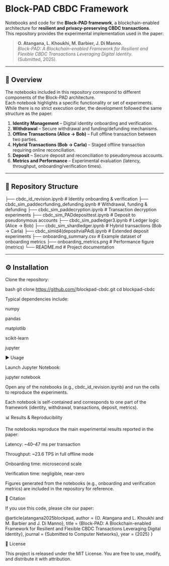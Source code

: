 # Block-PAD CBDC Framework

Notebooks and code for the **Block-PAD framework**, a blockchain-enabled architecture for **resilient and privacy-preserving CBDC transactions**.  
This repository provides the experimental implementation used in the paper:

> **O. Atangana, L. Khoukhi, M. Barbier, J. Di Manno.**  
> *Block-PAD: A Blockchain-enabled Framework for Resilient and Flexible CBDC Transactions Leveraging Digital Identity.*  
> (Submitted, 2025).

---

## 📌 Overview

The notebooks included in this repository correspond to different components of the Block-PAD architecture.  
Each notebook highlights a specific functionality or set of experiments. While there is no strict execution order, the development followed the same structure as the paper:

1. **Identity Management** – Digital identity onboarding and verification.  
2. **Withdrawal** – Secure withdrawal and funding/defunding mechanisms.  
3. **Offline Transactions (Alice → Bob)** – Full offline transaction between two parties.  
4. **Hybrid Transactions (Bob → Carla)** – Staged offline transaction requiring online reconciliation.  
5. **Deposit** – Secure deposit and reconciliation to pseudonymous accounts.  
6. **Metrics and Performance** – Experimental evaluation (latency, throughput, onboarding/verification times).

---

## 📂 Repository Structure



├── cbdc_id_revision.ipynb          # Identity onboarding & verification
├── cbdc_sim_paddecrfunding_defunding.ipynb  # Withdrawal, funding & defunding
├── cbdc_sim_paddecryption.ipynb    # Transaction decryption experiments
├── cbdc_sim_PADdeposittest.ipynb   # Deposit to pseudonymous accounts
├── cbdc_sim_padledger3.ipynb       # Ledger logic (Alice → Bob)
├── cbdc_sim_shardledger.ipynb      # Hybrid transactions (Bob → Carla)
├── cbdc_simid4(depositviaPAd).ipynb # Extended deposit experiments
├── onboarding_summary.csv          # Example dataset of onboarding metrics
├── onboarding_metrics.png          # Performance figure (metrics)
└── README.md                       # Project documentation


---

## ⚙️ Installation

Clone the repository:

bash
git clone https://github.com/<your-username>/blockpad-cbdc.git
cd blockpad-cbdc



Typical dependencies include:

numpy

pandas

matplotlib

scikit-learn

jupyter

▶️ Usage

Launch Jupyter Notebook:

jupyter notebook


Open any of the notebooks (e.g., cbdc_id_revision.ipynb) and run the cells to reproduce the experiments.

Each notebook is self-contained and corresponds to one part of the framework (identity, withdrawal, transactions, deposit, metrics).

📊 Results & Reproducibility

The notebooks reproduce the main experimental results reported in the paper:

Latency: ~40–47 ms per transaction

Throughput: ~23.6 TPS in full offline mode

Onboarding time: microsecond scale

Verification time: negligible, near-zero

Figures generated from the notebooks (e.g., onboarding and verification metrics) are included in the repository for reference.

📖 Citation

If you use this code, please cite our paper:

@article{atangana2025blockpad,
  author    = {O. Atangana and L. Khoukhi and M. Barbier and J. Di Manno},
  title     = {Block-PAD: A Blockchain-enabled Framework for Resilient and Flexible CBDC Transactions Leveraging Digital Identity},
  journal   = {Submitted to Computer Networks},
  year      = {2025}
}

📜 License

This project is released under the MIT License. You are free to use, modify, and distribute it with attribution.


